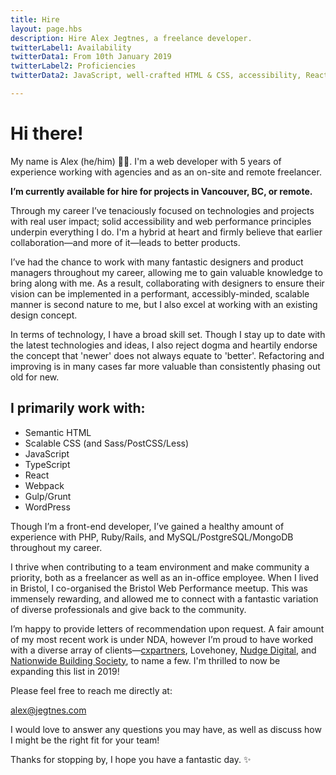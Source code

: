 ```yaml
---
title: Hire
layout: page.hbs
description: Hire Alex Jegtnes, a freelance developer.
twitterLabel1: Availability
twitterData1: From 10th January 2019
twitterLabel2: Proficiencies
twitterData2: JavaScript, well-crafted HTML & CSS, accessibility, React, web performance

---
```


<h1 class="f1 f-subheadline-ns tracked-tight ttu ma0">Hi there!</h1>

<p class="f3">
  My name is Alex (he/him) 👋🏼. I'm a web developer with 5 years of experience working with agencies and as an on-site and remote freelancer.
</p>

<p class="f3">
  <strong>I’m currently available for hire for projects in Vancouver, BC, or remote.</strong>
</p>

<div class="measure lh-copy f4">
  <p>
    Through my career I’ve tenaciously focused on technologies and projects with real user impact; solid accessibility and web performance principles underpin everything I do. I'm a hybrid at heart and firmly believe that earlier collaboration—and more of it—leads to better products.
  </p>
  <p>
    I’ve had the chance to work with many fantastic designers and product managers throughout my career, allowing me to gain valuable knowledge to bring along with me. As a result, collaborating with designers to ensure their vision can be implemented in a performant, accessibly-minded, scalable manner is second nature to me, but I also excel at working with an existing design concept.
  </p>
  <p>
    In terms of technology, I have a broad skill set. Though I stay up to date with the latest technologies and ideas, I also reject dogma and heartily endorse the concept that 'newer' does not always equate to 'better'. Refactoring and improving is in many cases far more valuable than consistently phasing out old for new.
  </p>

  <h2>I primarily work with:</h2>
  <ul>
    <li>Semantic HTML</li>
    <li>Scalable CSS (and Sass/PostCSS/Less)</li>
    <li>JavaScript</li>
    <li>TypeScript</li>
    <li>React</li>
    <li>Webpack</li>
    <li>Gulp/Grunt</li>
    <li>WordPress</li>
  </ul>

  <p>
    Though I’m a front-end developer, I’ve gained a healthy amount of experience with PHP, Ruby/Rails, and MySQL/PostgreSQL/MongoDB throughout my career.
  </p>
  <p>
    I thrive when contributing to a team environment and make community a priority, both as a freelancer as well as an in-office employee. When I lived in Bristol, I co-organised the Bristol Web Performance meetup. This was immensely rewarding, and allowed me to connect with a fantastic variation of diverse professionals and give back to the community.
  </p>
  <p>
    I’m happy to provide letters of recommendation upon request. A fair amount of my most recent work is under NDA, however I’m proud to have worked with a diverse array of clients—<a href="https://cxpartners.co.uk">cxpartners</a>, <span title="Not providing an actual link here as their line of business could easily be considered not safe for work 🤔" class="fake-link">Lovehoney</span>, <a href="http://www.nudgedigital.co.uk/">Nudge Digital</a>, and <a href="https://www.nationwide.co.uk/">Nationwide Building Society</a>, to name a few. I'm thrilled to now be expanding this list in 2019!
  </p>
  <p>
    Please feel free to reach me directly at:
  </p>
  <a href="mailto:alex@jegtnes.com" class="ba br4 bw1 link dib jegtnes-black ph3 pv2">alex@jegtnes.com</a>
  <p>
    I would love to answer any questions you may have, as well as discuss how I might be the right fit for your team!
  </p>
  <p>
    Thanks for stopping by, I hope you have a fantastic day. ✨
  </p>
</div>